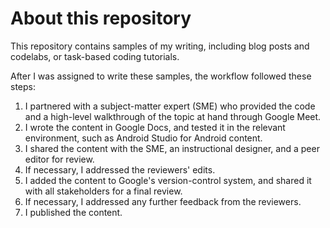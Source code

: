 # About this repository

This repository contains samples of my writing, including blog posts and codelabs, or task-based coding tutorials. 

After I was assigned to write these samples, the workflow followed these steps:
1. I partnered with a subject-matter expert (SME) who provided the code and a high-level walkthrough of the topic at hand through Google Meet. 
1. I wrote the content in Google Docs, and tested it in the relevant environment, such as Android Studio for Android content. 
1. I shared the content with the SME, an instructional designer, and a peer editor for review. 
1. If necessary, I addressed the reviewers' edits. 
1. I added the content to Google's version-control system, and shared it with all stakeholders for a final review. 
1. If necessary, I addressed any further feedback from the reviewers.
1. I published the content.
